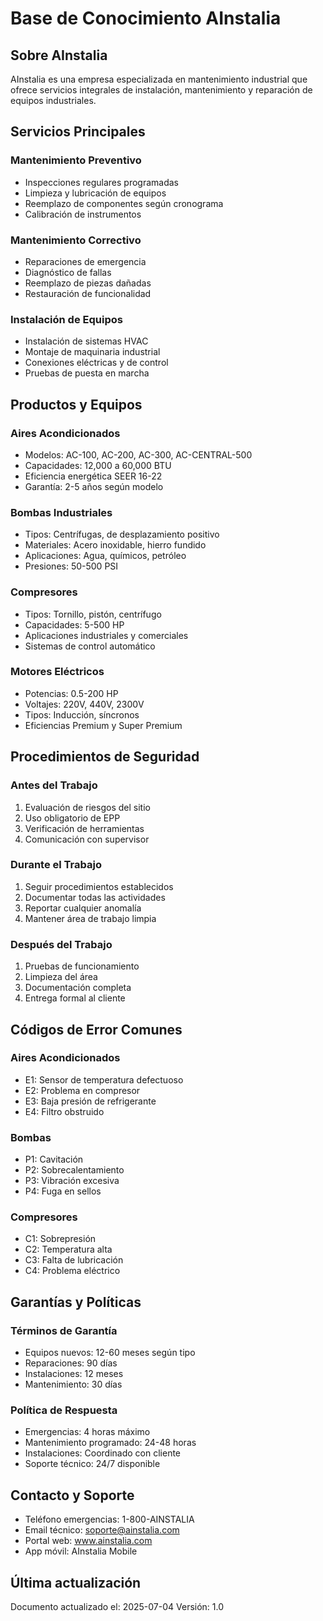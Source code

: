 # Base de Conocimiento AInstalia

## Sobre AInstalia
AInstalia es una empresa especializada en mantenimiento industrial que ofrece servicios integrales de instalación, mantenimiento y reparación de equipos industriales.

## Servicios Principales

### Mantenimiento Preventivo
- Inspecciones regulares programadas
- Limpieza y lubricación de equipos
- Reemplazo de componentes según cronograma
- Calibración de instrumentos

### Mantenimiento Correctivo
- Reparaciones de emergencia
- Diagnóstico de fallas
- Reemplazo de piezas dañadas
- Restauración de funcionalidad

### Instalación de Equipos
- Instalación de sistemas HVAC
- Montaje de maquinaria industrial
- Conexiones eléctricas y de control
- Pruebas de puesta en marcha

## Productos y Equipos

### Aires Acondicionados
- Modelos: AC-100, AC-200, AC-300, AC-CENTRAL-500
- Capacidades: 12,000 a 60,000 BTU
- Eficiencia energética SEER 16-22
- Garantía: 2-5 años según modelo

### Bombas Industriales
- Tipos: Centrífugas, de desplazamiento positivo
- Materiales: Acero inoxidable, hierro fundido
- Aplicaciones: Agua, químicos, petróleo
- Presiones: 50-500 PSI

### Compresores
- Tipos: Tornillo, pistón, centrífugo
- Capacidades: 5-500 HP
- Aplicaciones industriales y comerciales
- Sistemas de control automático

### Motores Eléctricos
- Potencias: 0.5-200 HP
- Voltajes: 220V, 440V, 2300V
- Tipos: Inducción, síncronos
- Eficiencias Premium y Super Premium

## Procedimientos de Seguridad

### Antes del Trabajo
1. Evaluación de riesgos del sitio
2. Uso obligatorio de EPP
3. Verificación de herramientas
4. Comunicación con supervisor

### Durante el Trabajo
1. Seguir procedimientos establecidos
2. Documentar todas las actividades
3. Reportar cualquier anomalía
4. Mantener área de trabajo limpia

### Después del Trabajo
1. Pruebas de funcionamiento
2. Limpieza del área
3. Documentación completa
4. Entrega formal al cliente

## Códigos de Error Comunes

### Aires Acondicionados
- E1: Sensor de temperatura defectuoso
- E2: Problema en compresor
- E3: Baja presión de refrigerante
- E4: Filtro obstruido

### Bombas
- P1: Cavitación
- P2: Sobrecalentamiento
- P3: Vibración excesiva
- P4: Fuga en sellos

### Compresores
- C1: Sobrepresión
- C2: Temperatura alta
- C3: Falta de lubricación
- C4: Problema eléctrico

## Garantías y Políticas

### Términos de Garantía
- Equipos nuevos: 12-60 meses según tipo
- Reparaciones: 90 días
- Instalaciones: 12 meses
- Mantenimiento: 30 días

### Política de Respuesta
- Emergencias: 4 horas máximo
- Mantenimiento programado: 24-48 horas
- Instalaciones: Coordinado con cliente
- Soporte técnico: 24/7 disponible

## Contacto y Soporte
- Teléfono emergencias: 1-800-AINSTALIA
- Email técnico: soporte@ainstalia.com
- Portal web: www.ainstalia.com
- App móvil: AInstalia Mobile

## Última actualización
Documento actualizado el: 2025-07-04
Versión: 1.0
